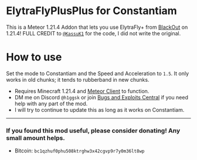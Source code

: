 # ElytraFlyPlusPlus for Constantiam
This is a Meteor 1.21.4 Addon that lets you use ElytraFly+ from [BlackOut](https://github.com/KassuK1/BlackOut) on 1.21.4! FULL CREDIT to [`@KassuK1`](https://github.com/KassuK1) for the code, I did not write the original.
# How to use
Set the mode to Constantiam and the Speed and Acceleration to `1.5`. It only works in old chunks; it tends to rubberband in new chunks.
- Requires Minecraft 1.21.4 and [Meteor Client](https://meteorclient.com) to function.
- DM me on Discord `@h1ggsk` or join [Bugs and Exploits Central](https://discord.com/invite/zcfMqDgFnF) if you need help with any part of the mod.
- I will try to continue to update this as long as it works on Constantiam.
<hr>

### If you found this mod useful, please consider donating! Any small amount helps.
- Bitcoin: `bc1qzhuf0phu508ktrghw3x42cgvp9r7y0m36lt8wp`
